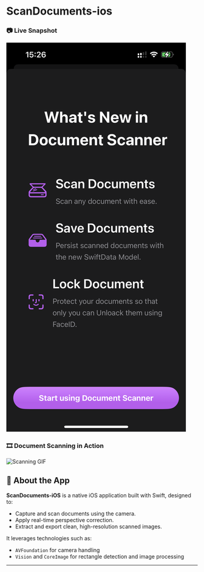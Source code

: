 # ScanDocuments-ios

### 📷 Live Snapshot

![Snapshot](https://github.com/Kritchanaxt/ScannerDocumentsApp/blob/main/snapshot.PNG)

### 🎞️ Document Scanning in Action

![Scanning GIF](https://github.com/Kritchanaxt/ScannerDocumentsApp/blob/main/video_scandocument.gif)

## 📌 About the App

**ScanDocuments-iOS** is a native iOS application built with Swift, designed to:

* Capture and scan documents using the camera.
* Apply real-time perspective correction.
* Extract and export clean, high-resolution scanned images.

It leverages technologies such as:

* `AVFoundation` for camera handling
* `Vision` and `CoreImage` for rectangle detection and image processing

---

